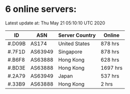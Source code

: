 # 6 online servers:

Latest update at: Thu May 21 05:10:10 UTC 2020

| ID | ASN | Server Country | Online |
| -- | --- | -------------- | ------ |
| #.D09B | AS174 | United States | 878 hrs |
| #.7F1D | AS63949 | Singapore | 878 hrs |
| #.B6F8 | AS63888 | Hong Kong | 628 hrs |
| #.BD3E | AS63888 | Hong Kong | 1697 hrs |
| #.2A79 | AS63949 | Japan | 537 hrs |
| #.33B9 | AS63888 | Hong Kong | 2 hrs |

